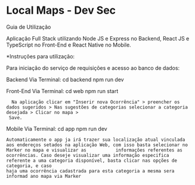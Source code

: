 # Local Maps - Dev Sec
  
  Guia de Utilização

Aplicação Full Stack utilizando Node JS e Express no Backend, React JS e TypeScript no Front-End e React Native no Mobile.

*Instruções para utilização:

  Para iniciação do serviço de requisições e acesso ao banco de dados:
  
  Backend
    Via Terminal:
    cd backend 
    npm run dev
  
  Front-End
    Via Terminal:
    cd web
    npm run start 
      
      Na aplicação clicar em "Inserir nova Ocorrência" > preencher os dados sugeridos > Nas sugestões de categorias selecionar a categoria desejada > Clicar no mapa >
     Save.
     
   
   Mobile
   Via Terminal:
    cd app
    npm run dev
    
    Automaticamente o app ja irá trazer sua localização atual vinculada aos endereços setados na aplicação Web, com isso basta selecionar no Marker no mapa e visualizar as           informações referentes as ocorrências. Caso deseje visualizar uma informação especifica referente a uma categoria disponível, basta clicar nas opções de categoria, e caso
    haja uma ocorrência cadastrada para esta categoria a mesma sera informad ano mapa via Marker
   
  
  
  
  
  
